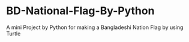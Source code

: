 # BD-National-Flag-By-Python
A mini Project by Python for making a Bangladeshi Nation Flag by using Turtle

